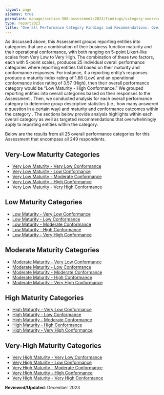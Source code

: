 ```yaml
---
layout: page
sidenav: true
permalink: manage/section-508-assessment/2023/findings/category-overview/
type: report2023
title: "Overall Performance Category Findings and Recommendations: Overview"
---
```

As discussed above, this Assessment groups reporting entities into categories that are a combination of their business function maturity and their operational conformance, with both ranging on 5-point Likert-like scales from Very Low to Very High. The combination of these two factors, each with 5-point scales, produces 25 individual overall performance categories where reporting entities fall based on their maturity and conformance responses. For instance, if a reporting entity’s responses produce a maturity index rating of 1.88 (Low) and an operational conformance index rating of 3.57 (High), then their overall performance category would be “Low Maturity - High Conformance.” We grouped reporting entities into overall categories based on their responses to the Assessment . Then, we conducted analysis for each overall performance category to determine group descriptive statistics (i.e., how many answered a question in a certain way) and maturity and conformance outcomes within the category . The sections below provide analysis highlights within each overall category as well as targeted recommendations that overwhelmingly apply to reporting entities within the category.

Below are the results from all 25 overall performance categories for this Assessment that encompass all 249 respondents.

## Very-Low Maturity Categories
* [Very Low Maturity - Very Low Conformance]({{base.siteurl}}/manage/section-508-assessment/2023/findings/category-very-low/#very-low-maturity---very-low-conformance)
* [Very Low Maturity - Low Conformance]({{base.siteurl}}/manage/section-508-assessment/2023/findings/category-very-low/#very-low-maturity---low-conformance)
* [Very Low Maturity - Moderate Conformance]({{base.siteurl}}/manage/section-508-assessment/2023/findings/category-very-low/#very-low-maturity---moderate-conformance)
* [Very Low Maturity - High Conformance]({{base.siteurl}}/manage/section-508-assessment/2023/findings/category-very-low/#very-low-maturity---high-conformance)
* [Very Low Maturity - Very High Conformance]({{base.siteurl}}/manage/section-508-assessment/2023/findings/category-very-low/#very-low-maturity---very-high-conformance)

## Low Maturity Categories
* [Low Maturity - Very Low Conformance]({{base.siteurl}}/manage/section-508-assessment/2023/findings/category-low/#low-maturity---very-low-conformance)
* [Low Maturity - Low Conformance]({{base.siteurl}}/manage/section-508-assessment/2023/findings/category-low/#low-maturity---low-conformance)
* [Low Maturity - Moderate Conformance]({{base.siteurl}}/manage/section-508-assessment/2023/findings/category-low/#low-maturity---moderate-conformance)
* [Low Maturity - High Conformance]({{base.siteurl}}/manage/section-508-assessment/2023/findings/category-low/#low-maturity---high-conformance)
* [Low Maturity - Very High Conformance]({{base.siteurl}}/manage/section-508-assessment/2023/findings/category-low/#low-maturity---very-high-conformance)

## Moderate Maturity Categories
* [Moderate Maturity - Very Low Conformance]({{base.siteurl}}/manage/section-508-assessment/2023/findings/category-moderate/#moderate-maturity---very-low-conformance)
* [Moderate Maturity - Low Conformance]({{base.siteurl}}/manage/section-508-assessment/2023/findings/category-moderate/#moderate-maturity---low-conformance)
* [Moderate Maturity - Moderate Conformance]({{base.siteurl}}/manage/section-508-assessment/2023/findings/category-moderate/#moderate-maturity---moderate-conformance)
* [Moderate Maturity - High Conformance]({{base.siteurl}}/manage/section-508-assessment/2023/findings/category-moderate/#moderate-maturity---high-conformance)
* [Moderate Maturity - Very High Conformance]({{base.siteurl}}/manage/section-508-assessment/2023/findings/category-moderate/#moderate-maturity---very-high-conformance)

## High Maturity Categories
* [High Maturity - Very Low Conformance]({{base.siteurl}}/manage/section-508-assessment/2023/findings/category-high/#high-maturity---very-low-conformance)
* [High Maturity - Low Conformance]({{base.siteurl}}/manage/section-508-assessment/2023/findings/category-high/#high-maturity---low-conformance)
* [High Maturity - Moderate Conformance]({{base.siteurl}}/manage/section-508-assessment/2023/findings/category-high/#high-maturity---moderate-conformance)
* [High Maturity - High Conformance]({{base.siteurl}}/manage/section-508-assessment/2023/findings/category-high/#high-maturity---high-conformance)
* [High Maturity - Very High Conformance]({{base.siteurl}}/manage/section-508-assessment/2023/findings/category-high/#high-maturity---very-high-conformance)

## Very-High Maturity Categories
* [Very High Maturity - Very Low Conformance]({{base.siteurl}}/manage/section-508-assessment/2023/findings/category-very-high/#very-high-maturity---very-low-conformance)
* [Very High Maturity - Low Conformance]({{base.siteurl}}/manage/section-508-assessment/2023/findings/category-very-high/#very-high-maturity---low-conformance)
* [Very High Maturity - Moderate Conformance]({{base.siteurl}}/manage/section-508-assessment/2023/findings/category-very-high/#very-high-maturity---moderate-conformance) 
* [Very High Maturity - High Conformance]({{base.siteurl}}/manage/section-508-assessment/2023/findings/category-very-high/#very-high-maturity---high-conformance)
* [Very High Maturity - Very High Conformance]({{base.siteurl}}/manage/section-508-assessment/2023/findings/category-very-high/#very-high-maturity---very-high-conformance)

**Reviewed/Updated**: December 2023